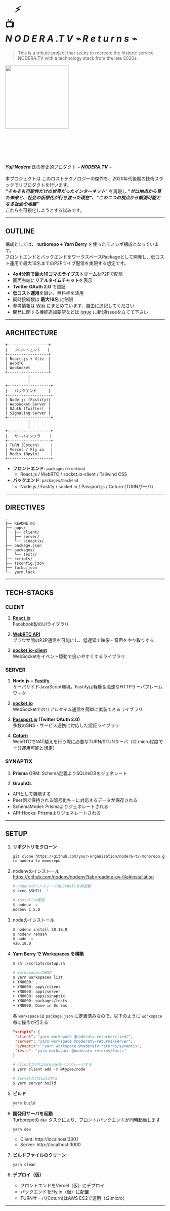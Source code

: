 ### 　
### 　

# 　_⚡️_<br />📺<br />_**N O D E R A .T V** ⌁ R e t u r n s ⌁_

> This is a tribute project that seeks to recreate the historic service NODERA.TV with a technology stack from the late 2020s.

<img src="https://github.com/user-attachments/assets/8562305e-b8b2-496c-a98c-e091ad93caef" width="200">

### 　
### 　

_**[Yuji Nodera](https://github.com/yujinodera)**_ 氏の歴史的プロダクト ⌁ _**NODERA.TV**_ ⌁<br /><br />
本プロジェクトは このロストテクノロジーの傑作を、2020年代後期の技術スタックでリプロダクトを行います。<br />
_**"そもそも可能性だけの世界だったインターネット"**_ を再現し _**"ゼロ地点から見た未来と、社会の仮想化が行き渡った現在"、"この二つの視点から観測可能となる社会の地層"**_<br />
これらを可視化しようとする試みです。

---

## OUTLINE

構成としては、 **turborepo + Yarn Berry** を使ったモノレポ構成となっています。  
フロントエンドとバックエンドをワークスペースPackageとして開発し、低コスト運用で最大16名までのP2Pライブ配信を実現する想定です。

- **4x4分割で最大16コマのライブストリーム**をP2Pで配信
- 画面右端に**リアルタイムチャット**を表示
- **Twitter OAuth 2.0** で認証
- **低コスト運用**を狙い、無料枠を活用
- 同時接続数は **最大16名** に制限
- 参考情報は [Wiki](https://github.com/vvvvise/return-of-noderatv/wiki) にまとめています、自由に追記してください
- 開発に関する機能追加要望などは [Issue](https://github.com/vvvvise/return-of-noderatv/issues) に新規issueを立てて下さい

---

## ARCHITECTURE

```plaintext
+------------------+
|   フロントエンド   |
+------------------+
| React.js + Vite  |
| WebRTC           |
| WebSocket        |
+------------------+
          |
          |
+-------------------+
|   バックエンド     |
+-------------------+
| Node.js (Fastify)|
| WebSocket Server |
| OAuth (Twitter)  |
| Signaling Server |
+-------------------+
          |
          |
+-------------------+
|   サーバインフラ    |
+-------------------+
| TURN (Coturn)     |
| Vercel / Fly.io   |
| Redis (Opyio)     |
+-------------------+
```

- **フロントエンド**: `packages/frontend`
  - React.js / WebRTC / socket.io-client / Tailwind CSS
- **バックエンド**: `packages/backend`
  - Node.js / Fastify / socket.io / Passport.js / Coturn (TURNサーバ)

---

## DIRECTIVES

```
.
├── README.md
├── apps/
│   ├── client/
│   ├── server/
│   └── sinaptix/
├── package.json
├── packages/
│   └── tests/
├── scripts/
├── tsconfig.json
├── turbo.json
└── yarn.lock
```

---

## TECH-STACKS

### CLIENT

1. **[React.js](https://ja.react.dev/)**  
   Facebook製のUIライブラリ

2. **[WebRTC API](https://webrtc.org/?hl=ja)**  
   ブラウザ間のP2P通信を可能にし、低遅延で映像・音声をやり取りする

3. **[socket.io-client](https://socket.io/docs/)**  
   WebSocketをイベント駆動で扱いやすくするライブラリ

### SERVER

1. **Node.js + [Fastify](https://fastify.dev/)**  
   サーバサイドJavaScript環境。Fastifyは軽量＆高速なHTTPサーバフレームワーク

2. **[socket.io](https://socket.io/docs/)**  
   WebSocketでのリアルタイム通信を簡単に実装できるライブラリ

4. **[Passport.js](https://www.passportjs.org/) (Twitter OAuth 2.0)**  
   多数のSNS・サービス連携に対応した認証ライブラリ

5. **[Coturn](https://github.com/coturn/coturn)**  
   WebRTCでNAT越えを行う際に必要なTURN/STUNサーバ（t2.micro程度で十分運用可能と想定）

### SYNAPTIX

1. **Prisma**
  ORM: Schema定義よりSQLiteDBをジェネレート

2. **GraphQL**
  - APIとして機能する
  - Peer側で保持される暗号化キーに対応するデータが保存される
  - SchemaModel: Prismaよりジェネレートされる
  - API-Hooks: Prismaよりジェネレートされる

---

## SETUP

1. **リポジトリをクローン**

   ```bash
   git clone https://github.com/your-organization/nodera-tv-monorepo.git
   cd nodera-tv-monorepo
   ```

2. nodenvのインストール<br />
   https://github.com/nodenv/nodenv?tab=readme-ov-file#installation

   ```bash
   # nodenvのインストール後にshellを再起動
   $ exec $SHELL -l

   # installの確認
   $ nodenv -v
   nodenv 1.5.0
   ```

4. nodeのインストール
   ```bash
   $ nodenv install 20.18.0
   $ nodenv rehash
   $ node -v
   v20.18.0
   ```

2. **Yarn Berry で Workspaces を構築**

   ```bash
   $ sh ./scripts/setup.sh

   # workspacesの確認
   $ yarn workspaces list
   ➤ YN0000: .
   ➤ YN0000: apps/client
   ➤ YN0000: apps/server
   ➤ YN0000: apps/sinaptix
   ➤ YN0000: packages/tests
   ➤ YN0000: Done in 0s 5ms
   ```

   各 `workspace` は `package.json` に定義済みなので、以下のように `workspace` 毎に操作が行える

   ```json
   "scripts": {
    "client": "yarn workspace @noderatv-returns/client",
    "server": "yarn workspace @noderatv-returns/server",
    "synaptix": "yarn workspace @noderatv-returns/synaptix",
    "tests": "yarn workspace @noderatv-returns/tests"
   }
   ```

   ```bash
   # clientだけにpackageをインストールする
   $ yarn client add -D @types/node

   # serverだけbuildする
   $ yarn server build
   ```

4. **ビルド**

   ```bash
   yarn build
   ```

5. **開発用サーバを起動**  
   Turborepoの `dev` タスクにより、フロント/バックエンドが同時起動します

   ```bash
   yarn dev
   ```

   - Client: http://localhost:3001
   - Server: http://localhost:3000

6. **ビルドファイルのクリーン**

   ```bash
   yarn clean
   ```

7. **デプロイ（仮）**
   - フロントエンドをVercel（仮）にデプロイ
   - バックエンドをFly.io（仮）に配置
   - TURNサーバ(Coturn)はAWS EC2で運用（t2.micro）

---

## LICENSE

- TBD (未定)

---

## FUTUREPLANS

- 同時接続数のテストと負荷測定
- Twitter以外のOAuth対応 (Google, GitHub等)
- UIデザイン刷新
- etc... [Issues](https://github.com/vvvvise/return-of-noderatv/issues)　へ
